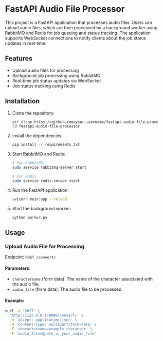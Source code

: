 # FastAPI Audio File Processor

This project is a FastAPI application that processes audio files. Users can upload audio files, which are then processed by a background worker using RabbitMQ and Redis for job queuing and status tracking. The application supports WebSocket connections to notify clients about the job status updates in real-time.

## Features

- Upload audio files for processing
- Background job processing using RabbitMQ
- Real-time job status updates via WebSocket
- Job status tracking using Redis

## Installation

1. Clone the repository:
    ```sh
    git clone https://github.com/your-username/fastapi-audio-file-processor.git
    cd fastapi-audio-file-processor
    ```

2. Install the dependencies:
    ```sh
    pip install -r requirements.txt
    ```

3. Start RabbitMQ and Redis:
    ```sh
    # For RabbitMQ
    sudo service rabbitmq-server start
    
    # For Redis
    sudo service redis-server start
    ```

4. Run the FastAPI application:
    ```sh
    uvicorn main:app --reload
    ```

5. Start the background worker:
    ```sh
    python worker.py
    ```

## Usage

### Upload Audio File for Processing

Endpoint: `POST /convert/`

#### Parameters:

- `charactername` (form data): The name of the character associated with the audio file.
- `audio_file` (form data): The audio file to be processed.

#### Example:

```sh
curl -X 'POST' \
  'http://127.0.0.1:8000/convert/' \
  -H 'accept: application/json' \
  -H 'Content-Type: multipart/form-data' \
  -F 'charactername=example_character' \
  -F 'audio_file=@path_to_your_audio_file'
